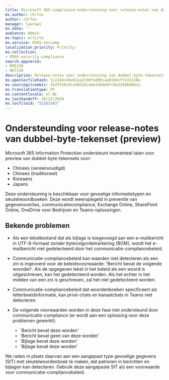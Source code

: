 ```yaml
---
title: Microsoft 365-compliance-ondersteuning voor release-notes van dubbel-byte-tekenset (preview)
ms.author: chrfox
author: chrfox
manager: laurawi
ms.date: ''
audience: Admin
ms.topic: article
ms.service: O365-seccomp
localization_priority: Priority
ms.collection:
- M365-security-compliance
search.appverid:
- MOE150
- MET150
description: Release-notes voor ondersteuning van dubbel-byte-tekensets.
ms.openlocfilehash: 1c2244c49a92aa2c00fad06caa8194cf7e32220e
ms.sourcegitcommit: 554755bc9ce40228ce6e34bde6fc6e226869b6a1
ms.translationtype: HT
ms.contentlocale: nl-NL
ms.lasthandoff: 10/22/2020
ms.locfileid: "52161543"
---
```

# <a name="support-for-double-byte-character-set-release-notes-preview"></a>Ondersteunding voor release-notes van dubbel-byte-tekenset (preview)

 Microsoft 365 Information Protection ondersteunt momenteel talen voor preview van dubbel-byte-tekensets voor:

- Chinees (vereenvoudigd)
- Chinees (traditioneel)
- Koreaans
- Japans

Deze ondersteuning is beschikbaar voor gevoelige informatietypen en sleutelwoordboeken. Deze wordt weerspiegeld in preventie van gegevensverlies, communicatiecompliance, Exchange Online, SharePoint Online, OneDrive voor Bedrijven en Teams-oplossingen.

## <a name="known-issues"></a>Bekende problemen

- Als een tekstbestand dat als bijlage is toegevoegd aan een e-mailbericht in UTF-8-formaat zonder bytevolgordemarkering (BOM), wordt het e-mailbericht niet gedetecteerd door het communicatie-compliancebeleid.

- Communicatie-compliancebeleid kan waarden niet detecteren als een zin is ingevoerd voor de beleidsvoorwaarde: 'Bericht bevat de volgende woorden'. Als de opgegeven tekst in het beleid als een woord is uitgeschreven, kan het gedetecteerd worden. Als het echter in het midden van een zin is geschreven, zal het niet gedetecteerd worden.

- Communicatie-compliancebeleid dat woordenboeken specificeert als letterbeeldinformatie, kan privé-chats en kanaalchats in Teams niet detecteren.

- De volgende voorwaarden worden in deze fase niet ondersteund door communicatie-compliance (er wordt aan een oplossing voor deze problemen gewerkt): 
  - 'Bericht bevat deze worden'
  - 'Bericht bevat geen van deze worden'
  - 'Bijlage bevat deze worden'
  - 'Bijlage bevat deze worden'

We raden in plaats daarvan aan een aangepast type gevoelige gegevens (SIT) met sleutelwoordenboek te maken, dat patronen in berichten en bijlagen kan detecteren. Gebruik deze aangepaste SIT als een voorwaarde voor communicatie-compliancebeleid.

